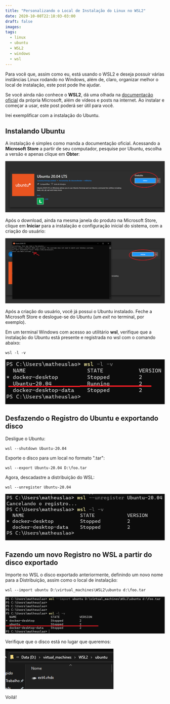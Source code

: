 ```yaml
---
title: "Personalizando o Local de Instalação do Linux no WSL2"
date: 2020-10-08T22:18:03-03:00
draft: false
images:
tags:
  - linux
  - ubuntu
  - WSL2
  - windows
  - wsl
---
```


Para você que, assim como eu, está usando o WSL2 e deseja possuir várias instâncias Linux rodando no Windows, além de, claro, organizar melhor o local de instalação, este post pode lhe ajudar.

Se você ainda não conhece o **WSL2**, dá uma olhada na [documentação oficial](https://docs.microsoft.com/pt-br/windows/wsl/) da própria Microsoft, além de vídeos e posts na internet. Ao instalar e começar a usar, este post poderá ser útil para você.

Irei exemplificar com a instalação do Ubuntu.


## Instalando Ubuntu


A instalação é simples como manda a documentação oficial. Acessando a **Microsoft Store** a partir de seu computador, pesquise por Ubuntu, escolha a versão e apenas clique em **Obter**:


![instalando-ubuntu-store](https://raw.githubusercontent.com/matheuslao/matheuslao.dev/main/static/img/personalizando-local-instalacao-distro-linux-wsl2/01.png)


Após o download, ainda na mesma janela do produto na Microsoft Store, clique em **Iniciar** para a instalação e configuração inicial do sistema, com a criação do usuário:

![iniciando-ubuntu-store](https://raw.githubusercontent.com/matheuslao/matheuslao.dev/main/static/img/personalizando-local-instalacao-distro-linux-wsl2/02.png)

Após a criação do usuário, você já possui o Ubuntu instalado. Feche a Microsoft Store e deslogue-se do Ubuntu (um *exit* no terminal, por exemplo).


Em um terminal Windows com acesso ao utilitário **wsl**, verifique que a instalação do Ubuntu está presente e registrada no wsl com o comando abaixo:

```
wsl -l -v
```

![ubuntu-instalado](https://raw.githubusercontent.com/matheuslao/matheuslao.dev/main/static/img/personalizando-local-instalacao-distro-linux-wsl2/03.png)


## Desfazendo o Registro do Ubuntu e exportando disco

Desligue o Ubuntu:

```
wsl --shutdown Ubuntu-20.04
```

Exporte o disco para um local no formato ".tar":

```
wsl --export Ubuntu-20.04 D:\foo.tar
```

Agora, descadastre a distribuição do WSL:

```
wsl --unregister Ubuntu-20.04
```

![ubuntu-descadastrado-disco-exportado](https://raw.githubusercontent.com/matheuslao/matheuslao.dev/main/static/img/personalizando-local-instalacao-distro-linux-wsl2/04.png)


## Fazendo um novo Registro no WSL a partir do disco exportado

Importe no WSL o disco exportado anteriormente, definindo um novo nome para a Distribuição, assim como o local de instalação:

```
wsl --import ubuntu D:\virtual_machines\WSL2\ubuntu d:\foo.tar
```

![novo-ubuntu-importado-a-partir-do-disco](https://raw.githubusercontent.com/matheuslao/matheuslao.dev/main/static/img/personalizando-local-instalacao-distro-linux-wsl2/05.png)

Verifique que o disco está no lugar que queremos:

![windows-explorer-novo-local](https://raw.githubusercontent.com/matheuslao/matheuslao.dev/main/static/img/personalizando-local-instalacao-distro-linux-wsl2/06.png)



Voilá!
